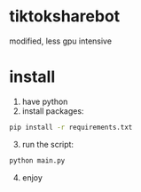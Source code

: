 # tiktoksharebot
modified, less gpu intensive

# install
1. have python
2. install packages:
  ```bash
  pip install -r requirements.txt
  ```
3. run the script:
  ```bash
  python main.py
  ```
4. enjoy

